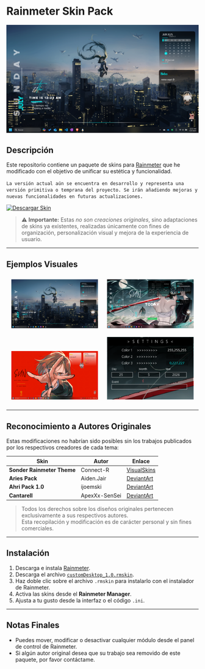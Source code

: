# Rainmeter Skin Pack

![Preview](./Examples/example1.png)

## Descripción

Este repositorio contiene un paquete de skins para [Rainmeter](https://www.rainmeter.net/) que he modificado con el objetivo de unificar su estética y funcionalidad.  
  
`La versión actual aún se encuentra en desarrollo y representa una versión primitiva o temprana del proyecto. Se irán añadiendo mejoras y nuevas funcionalidades en futuras actualizaciones.`
  
[![Descargar Skin](https://img.shields.io/badge/Descargar_CustomDesktop_1.0.rmskin-00aaff?style=for-the-badge&logo=rainmeter&logoColor=white)](./customDesktop_1.0.rmskin)

> ⚠️ **Importante:** Estas *no son creaciones originales*, sino adaptaciones de skins ya existentes, realizadas únicamente con fines de organización, personalización visual y mejora de la experiencia de usuario.

---

## Ejemplos Visuales

<div align="center">
  <img src="./Examples/example1.png" alt="Escritorio con skin" width="45%" style="margin: 10px;">
  <img src="./Examples/example2.png" alt="Widgets activos" width="45%" style="margin: 10px;">
  <br>
  <img src="./Examples/example3.png" alt="Interfaz alternativa" width="45%" style="margin: 10px;">
  <img src="./Examples/example4.png" alt="Seccion de settings" width="45%" style="margin: 10px;">
</div>

---

## Reconocimiento a Autores Originales

Estas modificaciones no habrían sido posibles sin los trabajos publicados por los respectivos creadores de cada tema:

| Skin | Autor | Enlace |
|--------|----------|-----------|
| **Sonder Rainmeter Theme** | Connect-R | [VisualSkins](https://visualskins.com/skin/sonder) |
| **Aries Pack** | Aiden.Jair | [DeviantArt](https://www.deviantart.com/aidendrew/art/Aries-Pack-903982509) |
| **Ahri Pack 1.0** | ijoemski | [DeviantArt](https://www.deviantart.com/ijoemski/art/Ahri-Pack-1-0-375008587) |
| **Cantarell** | ApexXx-SenSei | [DeviantArt](https://www.deviantart.com/apexxx-sensei/art/Cantarell-770482237) |

> Todos los derechos sobre los diseños originales pertenecen exclusivamente a sus respectivos autores.  
> Esta recopilación y modificación es de carácter personal y sin fines comerciales.

---

## Instalación

1. Descarga e instala [Rainmeter](https://www.rainmeter.net/).
2. Descarga el archivo [`customDesktop_1.0.rmskin`](./customDesktop_1.0.rmskin).
3. Haz doble clic sobre el archivo `.rmskin` para instalarlo con el instalador de Rainmeter.
4. Activa las skins desde el **Rainmeter Manager**.
5. Ajusta a tu gusto desde la interfaz o el código `.ini`.

---

## Notas Finales

- Puedes mover, modificar o desactivar cualquier módulo desde el panel de control de Rainmeter.
- Si algún autor original desea que su trabajo sea removido de este paquete, por favor contáctame.
